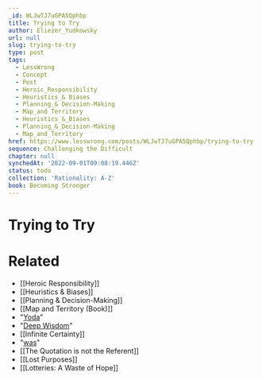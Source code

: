 ```yaml
---
_id: WLJwTJ7uGPA5Qphbp
title: Trying to Try
author: Eliezer_Yudkowsky
url: null
slug: trying-to-try
type: post
tags:
  - LessWrong
  - Concept
  - Post
  - Heroic_Responsibility
  - Heuristics_& Biases
  - Planning_& Decision-Making
  - Map_and Territory
  - Heuristics_&_Biases
  - Planning_&_Decision-Making
  - Map_and_Territory
href: https://www.lesswrong.com/posts/WLJwTJ7uGPA5Qphbp/trying-to-try
sequence: Challenging the Difficult
chapter: null
synchedAt: '2022-09-01T09:08:19.446Z'
status: todo
collection: 'Rationality: A-Z'
book: Becoming Stronger
---
```


# Trying to Try


# Related

- [[Heroic Responsibility]]
- [[Heuristics & Biases]]
- [[Planning & Decision-Making]]
- [[Map and Territory (Book)]]
- "[Yoda](http://www.youtube.com/watch?v=PcjnbIF1yAA)"
- "[Deep Wisdom](/lw/k8/how_to_seem_and_be_deep/)"
- [[Infinite Certainty]]
- "[was](/lw/k9/the_logical_fallacy_of_generalization_from/)"
- [[The Quotation is not the Referent]]
- [[Lost Purposes]]
- [[Lotteries: A Waste of Hope]]